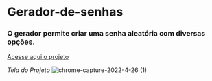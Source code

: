 # Gerador-de-senhas
### O gerador permite criar uma senha aleatória com diversas opções.

[Acesse aqui o projeto](https://livmorais.github.io/Gerador-de-senhas/)

*Tela do Projeto*
![chrome-capture-2022-4-26 (1)](https://user-images.githubusercontent.com/104389308/170604310-3cbdcf29-e93f-4fe5-a2f6-fd09828abec2.gif)
